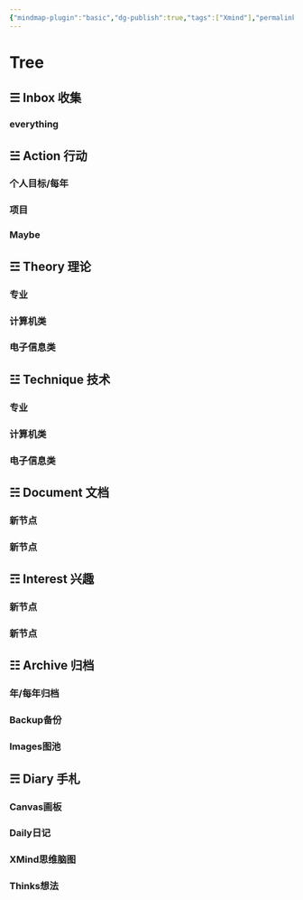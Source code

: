 ```yaml
---
{"mindmap-plugin":"basic","dg-publish":true,"tags":["Xmind"],"permalink":"/🌒Action_行动/Blog_博客/Obsidian/Obsidian Tree/","dgPassFrontmatter":true,"noteIcon":"","created":"2023-12-28T10:46:06.568+08:00","updated":"2024-09-06T15:02:34.391+08:00"}
---
```



# Tree

## ☰ Inbox 收集

### everything

## ☱ Action 行动

### 个人目标/每年

### 项目

### Maybe

## ☲ Theory 理论

### 专业

### 计算机类

### 电子信息类

## ☳ Technique 技术

### 专业

### 计算机类

### 电子信息类

## ☵ Document 文档

### 新节点

### 新节点

## ☶ Interest 兴趣

### 新节点

### 新节点

## ☷ Archive 归档

### 年/每年归档

### Backup备份

### Images图池

## ☴ Diary 手札

### Canvas画板

### Daily日记

### XMind思维脑图

### Thinks想法
